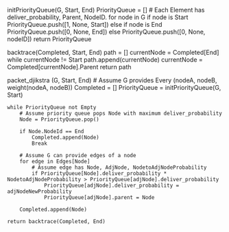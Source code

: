 initPriorityQueue(G, Start, End)
    PriorityQueue = [] # Each Element has deliver_probability, Parent, NodeID. 
    for node in G
        if node is Start
            PriorityQueue.push([1, None, Start]) 
        else if node is End
            PriorityQueue.push([0, None, End])
        else 
            PriorityQueue.push([0, None, nodeID])
    return PriorityQueue
        
backtrace(Completed, Start, End)
    path = []
    currentNode = Completed[End]
    while currentNode != Start
        path.append(currentNode)
        currentNode = Completed[currentNode].Parent
    return path
        
packet_djikstra (G, Start, End)
    # Assume G provides Every (nodeA, nodeB, weight(nodeA, nodeB))
    Completed = []
    PriorityQueue = initPriorityQueue(G, Start) 

    while PriorityQueue not Empty
        # Assume priority queue pops Node with maximum deliver_probability
        Node = PriorityQueue.pop()

        if Node.NodeId == End
            Completed.append(Node)
            Break

        # Assume G can provide edges of a node
        for edge in Edges[Node]
            # Assume edge has Node, AdjNode, NodetoAdjNodeProbability
            if PriorityQueue[Node].deliver_probability * NodetoAdjNodeProbability > PriorityQueue[adjNode].deliver_probability
                PriorityQueue[adjNode].deliver_probability = adjNodeNewProbability
                PriorityQueue[adjNode].parent = Node
            
        Completed.append(Node)
    
    return backtrace(Completed, End)
        